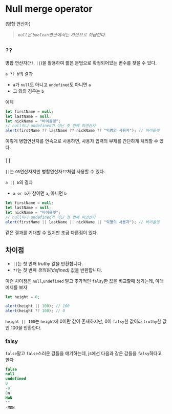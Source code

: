 # Null merge operator

(병합 연산자)



>*`null`은 `boolean`연산에서는 거짓으로 취급한다.*

## `??`

병합 연산자(`??`, `||`)을 활용하여 짧은 문법으로 확정되어있는 변수를 찾을 수 있다.

`a ?? b`의 결과

- `a`가 `null`도 아니고 `undefined`도 아니면 `a`
- 그 외의 경우는 `b`

예제

```js
let firstName = null;
let lastName = null;
let nickName = "바이올렛";
// null이나 undefined가 아닌 첫 번째 피연산자
alert(firstName ?? lastName ?? nickName ?? "익명의 사용자"); // 바이올렛
```

이렇게 병합연산자를 연속으로 사용하면, 사용자 입력의 부재를 간단하게 처리할 수 있다.

### `||`

`||`는 `OR`연산자지만 병합연산자`??`처럼 사용할 수 있다.

`a || b`의 결과

- `a or b`가 참이면 `a`, 아니면 `b`

```js
let firstName = null;
let lastName = null;
let nickName = "바이올렛";
// null이나 undefined가 아닌 첫 번째 피연산자
alert(firstName || lastName || nickName || "익명의 사용자"); // 바이올렛
```

같은 결과를 기대할 수 있지만 조금 다른점이 있다.

## 차이점

- `||`는 첫 번째 *truthy* 값을 반환합니다.
- `??`는 첫 번째 *정의된(defined)* 값을 반환합니다.

이런 차이점은 `null`,`undefined` 말고 추가적인 `falsy`한 값을 비교할때 생기는데, 아래 예제를 보자

```js
let height = 0;

alert(height || 100); // 100
alert(height ?? 100); // 0
```

`height || 100`는 `height`에 0이란 값이 존재하지만, 0이 `falsy`한 값이라 `truthy`한 값인 100을 반환한다.

### falsy

`false`말고 `false`스러운 값들을 얘기하는데, js에선 다음과 같은 값들을 `falsy`하다고 한다

```js
false
null
undefined
0
-0
0n 
NaN 
""
-MDN
```


